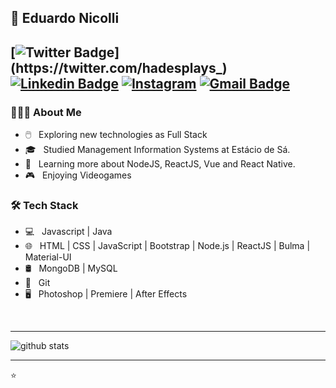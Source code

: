 ##  👋 Eduardo Nicolli
[![Twitter Badge](https://img.shields.io/badge/-Twitter-1ca0f1?style=flat-square&logo=twitter&logoColor=white&link=https://twitter.com/hadesplays_)](https://twitter.com/hadesplays_)  [![Linkedin Badge](https://img.shields.io/badge/-Eduardo_Nicolli-blue?style=flat-square&logo=Linkedin&logoColor=white&link=https://br.linkedin.com/in/eduardo-nicolli-a70196167//)](https://br.linkedin.com/in/eduardo-nicolli-a70196167)  <a href="https://www.instagram.com/edunicolli" target="_blank"><img src="https://img.shields.io/badge/Instagram-%23E4405F.svg?&style=flat-square&logo=instagram&logoColor=white" alt="Instagram"></a>   [![Gmail Badge](https://img.shields.io/badge/-edu.souza.ni@gmail.com-c14438?style=flat-square&logo=Gmail&logoColor=white&link=mailto:ishagupta2103@gmail.com)](mailto:edu.souza.ni@gmail.com)
---------------------------------------------------------------------------------------------------------------------------------------------------------------------------------

<h3> 👨🏻‍💻 About Me </h3> 


- 🖱️ &nbsp; Exploring new technologies as Full Stack
- 🎓 &nbsp; Studied Management Information Systems at Estácio de Sá.
- 🌱 &nbsp; Learning more about NodeJS, ReactJS, Vue and React Native.
- 🎮 &nbsp; Enjoying Videogames

<h3>🛠 Tech Stack</h3>

- 💻 &nbsp; Javascript | Java
- 🌐 &nbsp; HTML | CSS | JavaScript | Bootstrap | Node.js | ReactJS | Bulma | Material-UI
- 🛢 &nbsp; MongoDB | MySQL
- 🔧 &nbsp; Git
- 🖥 &nbsp; Photoshop | Premiere | After Effects

<br/>


---------------------------------------------------------------------------------------------------------------------------------------------------------------------------------

![github stats](https://github-readme-stats.vercel.app/api?username=hadessama1994&show_icons=true)

---------------------------------------------------------------------------------------------------------------------------------------------------------------------------------


⭐️

